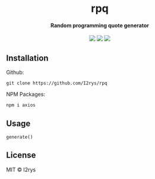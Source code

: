 <h1 align="center">rpq</h1>
<h4 align="center">Random programming quote generator</h4>
<p align="center">
	<a href="https://github.com/I2rys/rpq/blob/main/LICENSE"><img src="https://img.shields.io/github/license/I2rys/rpq?style=flat-square"></img></a>
	<a href="https://github.com/I2rys/rpq/issues"><img src="https://img.shields.io/github/issues/I2rys/rpq.svg"></img></a>
	<a href="https://nodejs.org/"><img src="https://img.shields.io/badge/-Nodejs-green?style=flat-square&logo=Node.js"></img></a>
</p>


## Installation
Github:

    git clone https://github.com/I2rys/rpq
    
NPM Packages:
```
npm i axios
```

## Usage
```
generate()
```

## License
MIT © I2rys
